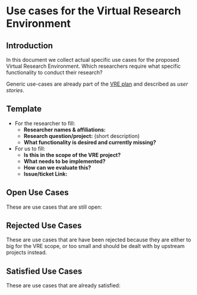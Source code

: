 # Use cases for the Virtual Research Environment

## Introduction

In this document we collect actual specific use cases for the proposed Virtual Research
Environment. Which researchers require what specific functionality to conduct
their research?

Generic use-cases are already part of the [VRE plan](plan.md) and described as *user stories*.

## Template

* For the researcher to fill:
    * **Researcher names & affiliations:**
    * **Research question/project:** (short description)
    * **What functionality is desired and currently missing?**
* For us to fill:
    * **Is this in the scope of the VRE project?**
    * **What needs to be implemented?**
    * **How can we evaluate this?**
    * **Issue/ticket Link:**


## Open Use Cases

These are use cases that are still open:

## Rejected Use Cases

These are use cases that are have been rejected because they are either to big for the VRE scope, or too small and
should be dealt with by upstream projects instead.

## Satisfied Use Cases

These are use cases that are already satisfied:



